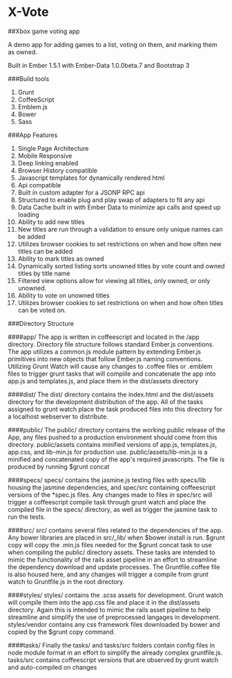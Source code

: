 X-Vote
=====

##Xbox game voting app

A demo app for adding games to a list, voting on them, and marking them as owned.

Built in Ember 1.5.1 with Ember-Data 1.0.0beta.7 and Bootstrap 3

###Build tools

1. Grunt
2. CoffeeScript
3. Emblem.js
4. Bower
5. Sass

###App Features

1. Single Page Architecture
  1. Mobile Responsive
  2. Deep linking enabled
  3. Browser History compatible
  4. Javascript templates for dynamically rendered html
2. Api compatible
  1. Built in custom adapter for a JSONP RPC api
  2. Structured to enable plug and play swap of adapters to fit any api
  3. Data Cache built in with Ember Data to minimize api calls and speed up loading
3. Ability to add new titles
  1. New titles are run through a validation to ensure only unique names can be added
  2. Utilizes browser cookies to set restrictions on when and how often new titles can be added
4. Ability to mark titles as owned
  1. Dynamically sorted listing sorts unowned titles by vote count and owned titles by title name
  2. Filtered view options allow for viewing all titles, only owned, or only unowned.
5. Ability to vote on unowned titles
  1. Utilizes browser cookies to set restrictions on when and how often titles can be voted on.


###Directory Structure

####app/
The app is written in coffeescript and located in the /app directory.
Directory file structure follows standard Ember.js conventions.
The app utilizes a common.js module pattern by extending Ember.js primitives into new objects that follow Ember.js naming conventions.
Utilizing Grunt Watch will cause any changes to .coffee files or .emblem files to trigger grunt tasks that will compiile and concatenate the app into app.js and templates.js, and place them in the dist/assets directory

####dist/
The dist/ directory contains the index.html and the dist/assets directory for the development distribution of the app. All of the tasks assigned to grunt watch place the task produced files into this directory for a localhost webserver to distribute.

####public/
The public/ directory contains the working public release of the App, any files pushed to a production environment should come from this directory. 
public/assets contains minified versions of app.js, templates.js, app.css, and lib-min.js for production use.
public/assets/lib-min.js is a minified and concatenated copy of the app's required javascripts. The file is produced by running
    $grunt concat

####specs/
specs/ contains the jasmine.js testing files with specs/lib housing the jasmine dependencies, and spec/src containing coffeescript versions of the *spec.js files.
Any changes made to files in spec/src will trigger a coffeescript compile task through grunt watch and place the compiled file in the specs/ directory, as well as trigger the jasmine task to run the tests.

####src/
src/ contains several files related to the dependencies of the app.
Any bower libraries are placed in src/_lib/ when $bower install is run. 
$grunt copy will copy the .min.js files needed for the $grunt concat task to use when compiling the public/ directory assets.
These tasks are intended to mimic the functionality of the rails asset pipeline in an effort to streamline the dependency download and update processes.
The Gruntfile.coffee file is also housed here, and any changes will trigger a compile from grunt watch to Gruntfile.js in the root directory.

####styles/
styles/ contains the .scss assets for development. Grunt watch will compile them into the app.css file and place it in the dist/assets directory. Again this is intended to mimic the rails asset pipeline to help streamline and simplify the use of preprocessed langages in development.
styles/vendor contains any css framework files downloaded by bower and copied by the $grunt copy command.

####tasks/
Finally the tasks/ and tasks/src folders contain config files in node module format in an effort to simplify the already complex gruntfile.js.
tasks/src contains coffeescript versions that are observed by grunt watch and auto-compiled on changes
